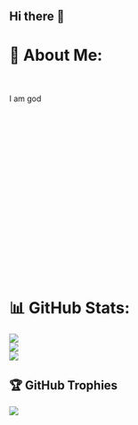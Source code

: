 ## Hi there 👋
# 💫 About Me:
<br><br>I am god<br><br><br><br><br><br><br><br><br><br><br><br><br><br><br><br><br><br><br>

# 📊 GitHub Stats:
![](https://github-readme-stats.vercel.app/api?username=NAYAK-Shivam&theme=dark&hide_border=false&include_all_commits=false&count_private=false)<br/>
![](https://github-readme-streak-stats.herokuapp.com/?user=NAYAK-Shivam&theme=dark&hide_border=false)<br/>
![](https://github-readme-stats.vercel.app/api/top-langs/?username=NAYAK-Shivam&theme=dark&hide_border=false&include_all_commits=false&count_private=false&layout=compact)

## 🏆 GitHub Trophies
![](https://github-profile-trophy.vercel.app/?username=NAYAK-Shivam&theme=radical&no-frame=false&no-bg=true&margin-w=4)

<!-- Proudly created with GPRM ( https://gprm.itsvg.in ) -->
<!--
**NAYAK-Shivam/NAYAK-Shivam** is a ✨ _special_ ✨ repository because its `README.md` (this file) appears on your GitHub profile.

Here are some ideas to get you started:

- 🔭 I’m currently working on ...
- 🌱 I’m currently learning ...
- 👯 I’m looking to collaborate on ...
- 🤔 I’m looking for help with ...
- 💬 Ask me about ...
- 📫 How to reach me: ...
- 😄 Pronouns: ...
- ⚡ Fun fact: ...
-->
